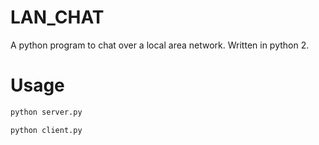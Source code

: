 # LAN_CHAT
A python program to chat over a local area network.
Written in python 2.

# Usage
```bash
python server.py

python client.py
```
